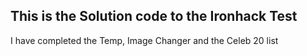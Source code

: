 

## This is the Solution code to the Ironhack Test

I have completed the Temp, Image Changer and the Celeb 20 list
